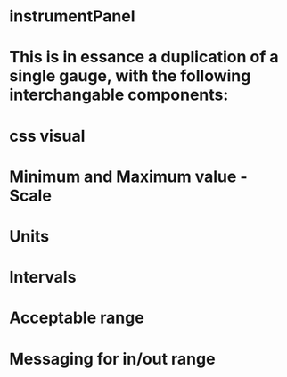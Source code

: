 # instrumentPanel
# This is in essance a duplication of a single gauge, with the following interchangable components:
  # css visual
  # Minimum and Maximum value - Scale
  # Units
  # Intervals
  # Acceptable range
  # Messaging for in/out range
